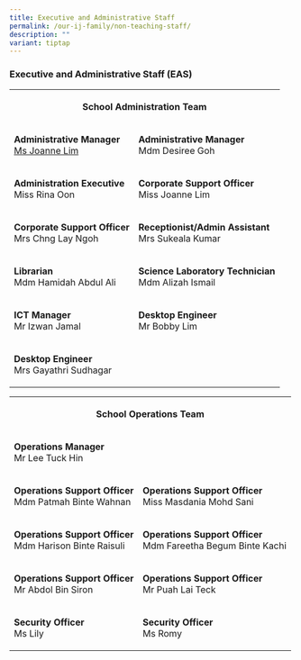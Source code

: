 ```yaml
---
title: Executive and Administrative Staff
permalink: /our-ij-family/non-teaching-staff/
description: ""
variant: tiptap
---
```

<h3>Executive and Administrative Staff (EAS)</h3>
<table>
<tbody>
<tr>
<th rowspan="1" colspan="2">
<p><strong>School Administration Team<br></strong>
</p>
</th>
</tr>
<tr>
<td rowspan="1" colspan="1">
<p><strong>Administrative Manager</strong>
<br><a href="mailto:Lim_Li_Sze@schools.gov.sg" rel="noopener noreferrer nofollow" target="_blank">Ms Joanne Lim</a>
</p>
</td>
<td rowspan="1" colspan="1">
<p><strong>Administrative Manager</strong>
<br>Mdm Desiree Goh</p>
</td>
</tr>
<tr>
<td rowspan="1" colspan="1">
<p><strong>Administration Executive</strong>
<br>Miss Rina Oon</p>
</td>
<td rowspan="1" colspan="1">
<p><strong>Corporate Support Officer</strong>
<br>Miss Joanne Lim</p>
</td>
</tr>
<tr>
<td rowspan="1" colspan="1">
<p><strong>Corporate Support Officer</strong>
<br>Mrs Chng Lay Ngoh</p>
</td>
<td rowspan="1" colspan="1">
<p><strong>Receptionist/Admin Assistant</strong>
<br>Mrs Sukeala Kumar</p>
</td>
</tr>
<tr>
<td rowspan="1" colspan="1">
<p><strong>Librarian</strong>
<br>Mdm Hamidah Abdul Ali</p>
</td>
<td rowspan="1" colspan="1">
<p><strong>Science Laboratory Technician</strong>
<br>Mdm Alizah Ismail</p>
</td>
</tr>
<tr>
<td rowspan="1" colspan="1">
<p><strong>ICT Manager</strong>
<br>Mr Izwan Jamal</p>
</td>
<td rowspan="1" colspan="1">
<p><strong>Desktop Engineer</strong>
<br>Mr Bobby Lim</p>
</td>
</tr>
<tr>
<td rowspan="1" colspan="1">
<p><strong>Desktop Engineer</strong>
<br>Mrs Gayathri Sudhagar</p>
</td>
<td rowspan="1" colspan="1">
<p>
<br>
</p>
</td>
</tr>
</tbody>
</table>
<table>
<tbody>
<tr>
<th rowspan="1" colspan="2">
<p><strong>School Operations Team<br></strong>
</p>
</th>
</tr>
<tr>
<td rowspan="1" colspan="2">
<p><strong>Operations Manager</strong>
<br>Mr Lee Tuck Hin</p>
</td>
</tr>
<tr>
<td rowspan="1" colspan="1">
<p><strong>Operations Support Officer</strong>
<br>Mdm Patmah Binte Wahnan</p>
</td>
<td rowspan="1" colspan="1">
<p><strong>Operations Support Officer</strong>
<br>Miss Masdania Mohd Sani</p>
</td>
</tr>
<tr>
<td rowspan="1" colspan="1">
<p><strong>Operations Support Officer</strong>
<br>Mdm Harison Binte Raisuli</p>
</td>
<td rowspan="1" colspan="1">
<p><strong>Operations Support Officer</strong>
<br>Mdm Fareetha Begum Binte Kachi</p>
</td>
</tr>
<tr>
<td rowspan="1" colspan="1">
<p><strong>Operations Support Officer</strong>
<br>Mr Abdol Bin Siron</p>
</td>
<td rowspan="1" colspan="1">
<p><strong>Operations Support Officer</strong>
<br>Mr Puah Lai Teck</p>
</td>
</tr>
<tr>
<td rowspan="1" colspan="1">
<p><strong>Security Officer</strong>
<br>Ms Lily</p>
</td>
<td rowspan="1" colspan="1">
<p><strong>Security Officer</strong>
<br>Ms Romy</p>
</td>
</tr>
</tbody>
</table>
<p></p>
